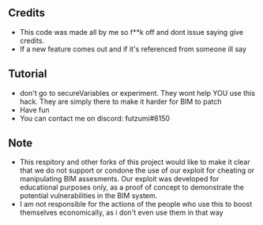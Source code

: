 ## Credits
- This code was made all by me so f**k off and dont issue saying give credits.
- If a new feature comes out and if it's referenced from someone ill say
## Tutorial
- don't go to secureVariables or experiment. They wont help YOU use this hack. They are simply there to make it harder for BIM to patch
- Have fun
- You can contact me on discord: futzumi#8150
## Note
- This respitory and other forks of this project would like to make it clear that we do not support or condone the use of our exploit for cheating or manipulating BIM assesments. Our exploit was developed for educational purposes only, as a proof of concept to demonstrate the potential vulnerabilities in the BIM system.
- I am not responsible for the actions of the people who use this to boost themselves economically, as i don't even use them in that way
